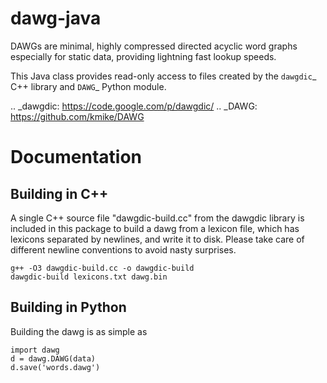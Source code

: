 dawg-java
=========

DAWGs are minimal, highly compressed directed acyclic word graphs especially for static data, providing lightning fast lookup speeds.

This Java class provides read-only access to files created by the `dawgdic`_ C++ library and `DAWG`_ Python module.

.. _dawgdic: https://code.google.com/p/dawgdic/
.. _DAWG: https://github.com/kmike/DAWG

Documentation
=============

Building in C++
---------------
A single C++ source file "dawgdic-build.cc" from the dawgdic library is included in this package to build a dawg from a lexicon file, which has lexicons separated by newlines, and write it to disk. Please take care of different newline conventions to avoid nasty surprises.

	g++ -O3 dawgdic-build.cc -o dawgdic-build
	dawgdic-build lexicons.txt dawg.bin


Building in Python
------------------
Building the dawg is as simple as

	import dawg
	d = dawg.DAWG(data)
	d.save('words.dawg')